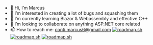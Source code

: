 - 👋 Hi, I’m Marcus
- 👀 I’m interested in creating a lot of bugs and squashing them
- 🌱 I’m currently learning Blazor & Webassembly and effective C++
- 💞️ I’m looking to collaborate on anything ASP.NET core related
- 📫 How to reach me: conti.marcus6@gmail.com
[![roadmap.sh](https://roadmap.sh/card/tall/669062bd7fc121949a135443?variant=dark&roadmaps=full-stack%2Cfrontend%2Cbackend)](https://roadmap.sh)
[![roadmap.sh](https://roadmap.sh/card/tall/669062bd7fc121949a135443?variant=dark&roadmaps=frontend)](https://roadmap.sh)
[![roadmap.sh](https://roadmap.sh/card/tall/669062bd7fc121949a135443?variant=dark&roadmaps=backend)](https://roadmap.sh)
<!---
FunSnaps/FunSnaps is a ✨ special ✨ repository because its `README.md` (this file) appears on your GitHub profile.
You can click the Preview link to take a look at your changes.
--->
